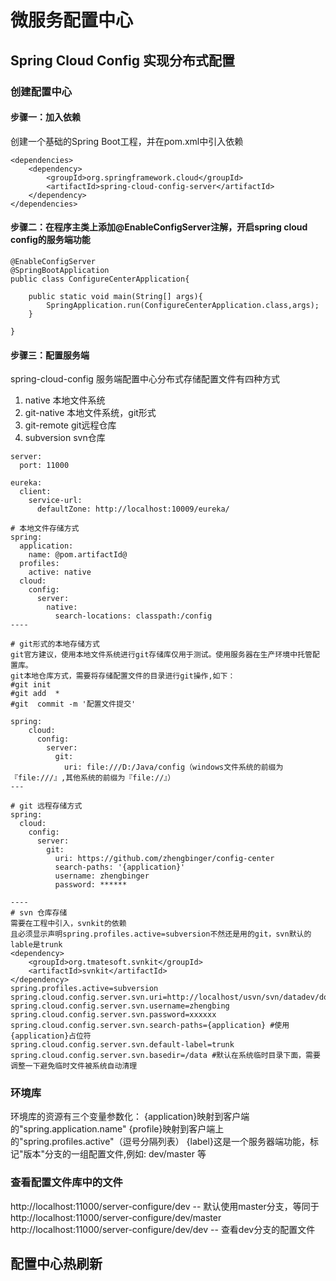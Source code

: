 # 微服务配置中心
## Spring Cloud Config 实现分布式配置
### 创建配置中心
#### 步骤一：加入依赖
创建一个基础的Spring Boot工程，并在pom.xml中引入依赖
````
<dependencies>
    <dependency>
        <groupId>org.springframework.cloud</groupId>
        <artifactId>spring-cloud-config-server</artifactId>
    </dependency>
</dependencies>
````
#### 步骤二：在程序主类上添加@EnableConfigServer注解，开启spring cloud config的服务端功能
````
@EnableConfigServer
@SpringBootApplication
public class ConfigureCenterApplication{

    public static void main(String[] args){
        SpringApplication.run(ConfigureCenterApplication.class,args);
    }

}
````
#### 步骤三：配置服务端
spring-cloud-config 服务端配置中心分布式存储配置文件有四种方式
1. native       本地文件系统
2. git-native   本地文件系统，git形式   
3. git-remote   git远程仓库
4. subversion   svn仓库
````
server:
  port: 11000

eureka:
  client:
    service-url:
      defaultZone: http://localhost:10009/eureka/

# 本地文件存储方式
spring:
  application:
    name: @pom.artifactId@
  profiles:
    active: native
  cloud:
    config:
      server:
        native:
          search-locations: classpath:/config
----

# git形式的本地存储方式
git官方建议，使用本地文件系统进行git存储库仅用于测试。使用服务器在生产环境中托管配置库。
git本地仓库方式，需要将存储配置文件的目录进行git操作,如下：   
#git init   
#git add  *    
#git  commit -m '配置文件提交'

spring:
    cloud:
      config:
        server:
          git:
            uri: file:///D:/Java/config（windows文件系统的前缀为『file:///』,其他系统的前缀为『file://』）
---

# git 远程存储方式
spring:
  cloud:
    config:
      server:
        git:
          uri: https://github.com/zhengbinger/config-center
          search-paths: '{application}'
          username: zhengbinger
          password: ******

----
# svn 仓库存储
需要在工程中引入，svnkit的依赖
且必须显示声明spring.profiles.active=subversion不然还是用的git，svn默认的lable是trunk
<dependency>
	<groupId>org.tmatesoft.svnkit</groupId>
	<artifactId>svnkit</artifactId>
</dependency>
spring.profiles.active=subversion
spring.cloud.config.server.svn.uri=http://localhost/usvn/svn/datadev/docs/config/
spring.cloud.config.server.svn.username=zhengbing
spring.cloud.config.server.svn.password=xxxxxx
spring.cloud.config.server.svn.search-paths={application} #使用{application}占位符
spring.cloud.config.server.svn.default-label=trunk
spring.cloud.config.server.svn.basedir=/data #默认在系统临时目录下面，需要调整一下避免临时文件被系统自动清理
````

### 环境库
环境库的资源有三个变量参数化：
{application}映射到客户端的"spring.application.name"
{profile}映射到客户端上的"spring.profiles.active"（逗号分隔列表）
{label}这是一个服务器端功能，标记"版本"分支的一组配置文件,例如: dev/master 等

### 查看配置文件库中的文件
http://localhost:11000/server-configure/dev  -- 默认使用master分支，等同于  http://localhost:11000/server-configure/dev/master
http://localhost:11000/server-configure/dev/dev  -- 查看dev分支的配置文件




## 配置中心热刷新



